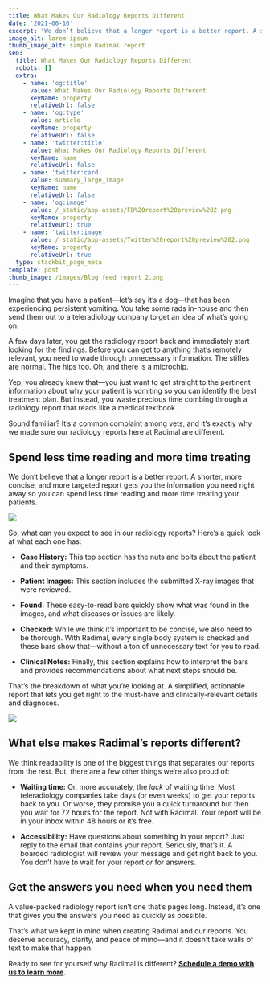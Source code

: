 ```yaml
---
title: What Makes Our Radiology Reports Different
date: '2021-06-16'
excerpt: "We don’t believe that a longer report is a better report. A shorter, more concise, and more targeted report gets you the information you need right away so you can spend less time reading and more time treating your patients.\_"
image_alt: lorem-ipsum
thumb_image_alt: sample Radimal report
seo:
  title: What Makes Our Radiology Reports Different
  robots: []
  extra:
    - name: 'og:title'
      value: What Makes Our Radiology Reports Different
      keyName: property
      relativeUrl: false
    - name: 'og:type'
      value: article
      keyName: property
      relativeUrl: false
    - name: 'twitter:title'
      value: What Makes Our Radiology Reports Different
      keyName: name
      relativeUrl: false
    - name: 'twitter:card'
      value: summary_large_image
      keyName: name
      relativeUrl: false
    - name: 'og:image'
      value: /_static/app-assets/FB%20report%20preview%202.png
      keyName: property
      relativeUrl: true
    - name: 'twitter:image'
      value: /_static/app-assets/Twitter%20report%20preview%202.png
      keyName: property
      relativeUrl: true
  type: stackbit_page_meta
template: post
thumb_image: /images/Blog feed report 2.png
---
```

Imagine that you have a patient—let’s say it’s a dog—that has been experiencing persistent vomiting. You take some rads in-house and then send them out to a teleradiology company to get an idea of what’s going on. 

A few days later, you get the radiology report back and immediately start looking for the findings. Before you can get to anything that’s remotely relevant, you need to wade through unnecessary information. The stifles are normal. The hips too. Oh, and there is a microchip.

Yep, you already knew that—you just want to get straight to the pertinent information about why your patient is vomiting so you can identify the best treatment plan. But instead, you waste precious time combing through a radiology report that reads like a medical textbook. 

Sound familiar? It’s a common complaint among vets, and it’s exactly why we made sure our radiology reports here at Radimal are different.

## **Spend less time reading and more time treating**

We don’t believe that a longer report is a better report. A shorter, more concise, and more targeted report gets you the information you need right away so you can spend less time reading and more time treating your patients.

![](/\_static/app-assets/Creek%20simple.gif)

So, what can you expect to see in our radiology reports? Here’s a quick look at what each one has: 

*   **Case History:** This top section has the nuts and bolts about the patient and their symptoms.

<!---->

*   **Patient Images:** This section includes the submitted X-ray images that were reviewed.

<!---->

*   **Found:** These easy-to-read bars quickly show what was found in the images, and what diseases or issues are likely.

<!---->

*   **Checked:** While we think it’s important to be concise, we also need to be thorough. With Radimal, every single body system is checked and these bars show that—without a ton of unnecessary text for you to read.

<!---->

*   **Clinical Notes:** Finally, this section explains how to interpret the bars and provides recommendations about what next steps should be. 

That’s the breakdown of what you’re looking at. A simplified, actionable report that lets you get right to the must-have and clinically-relevant details and diagnoses. 

![](https://cdn.forestry.io/res2/QiNxRuDAqfBaTuy21PBU8Uf6qxqfAZWEut7bZ3sdC0U/fit/512/512/sm/0/aHR0cHM6Ly9hcHAu/Zm9yZXN0cnkuaW8v/cmFpbHMvYWN0aXZl/X3N0b3JhZ2UvYmxv/YnMvZXlKZmNtRnBi/SE1pT25zaWJXVnpj/MkZuWlNJNklrSkJh/SEJDUmxReFRGRTBQ/U0lzSW1WNGNDSTZi/blZzYkN3aWNIVnlJ/am9pWW14dllsOXBa/Q0o5ZlE9PS0tM2Fh/ZjE1ODZjMGY1MWIy/MWY0MmIyMTYwM2Zl/MzFmNjcxN2MyN2Q1/ZC9yZXBvcnRmZWF0/dXJlc25vcmFpbmJv/dy5wbmc)

## **What else makes Radimal’s reports different?**

We think readability is one of the biggest things that separates our reports from the rest. But, there are a few other things we’re also proud of: 

*   **Waiting time:** Or, more accurately, the *lack* of waiting time. Most teleradiology companies take days (or even weeks) to get your reports back to you. Or worse, they promise you a quick turnaround but then you wait for 72 hours for the report. Not with Radimal. Your report will be in your inbox within 48 hours or it’s free.

<!---->

*   **Accessibility:** Have questions about something in your report? Just reply to the email that contains your report. Seriously, that’s it. A boarded radiologist will review your message and get right back to you. You don’t have to wait for your report *or* for answers.

## **Get the answers you need when you need them**

A value-packed radiology report isn’t one that’s pages long. Instead, it’s one that gives you the answers you need as quickly as possible. 

That’s what we kept in mind when creating Radimal and our reports. You deserve accuracy, clarity, and peace of mind—and it doesn’t take walls of text to make that happen. 

Ready to see for yourself why Radimal is different? [**Schedule a demo with us to learn more**](https://www.radimal.ai/signup).
